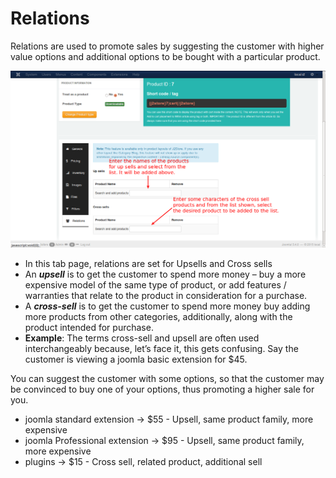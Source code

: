 # Relations

Relations are used to promote sales by suggesting the customer with higher value options and additional options to be bought with a particular product.

![Downloadable Relations](./assets/images/product_down_relations.png)

* In this tab page, relations are set for Upsells and Cross sells
* An ***upsell*** is to get the customer to spend more money – buy a more expensive model of the same type of product, or add features / warranties that relate to the product in consideration for a purchase.
*  A ***cross-sell*** is to get the customer to spend more money buy adding more products from other categories, additionally, along with the product intended for purchase.
* **Example**:
    The terms cross-sell and upsell are often used interchangeably because, let’s face it, this gets confusing. Say the customer is viewing a joomla basic extension for $45.

You can suggest the customer with some options, so that the customer may be convinced to buy one of your options, thus promoting a higher sale for you.

   * joomla standard extension -> $55 - Upsell, same product family, more expensive
   * joomla Professional extension -> $95  - Upsell, same product family, more expensive
   * plugins -> $15 - Cross sell, related product, additional sell